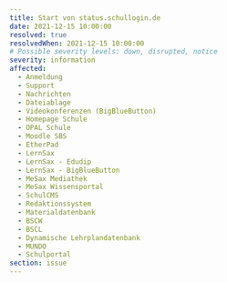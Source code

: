 ```yaml
---
title: Start von status.schullogin.de 
date: 2021-12-15 10:00:00 
resolved: true
resolvedWhen: 2021-12-15 10:00:00 
# Possible severity levels: down, disrupted, notice
severity: information
affected:
  - Anmeldung
  - Support
  - Nachrichten
  - Dateiablage
  - Videokonferenzen (BigBlueButton)
  - Homepage Schule
  - OPAL Schule
  - Moodle SBS
  - EtherPad
  - LernSax
  - LernSax - Edudip
  - LernSax - BigBlueButton
  - MeSax Mediathek
  - MeSax Wissensportal
  - SchulCMS
  - Redaktionssystem
  - Materialdatenbank
  - BSCW
  - BSCL
  - Dynamische Lehrplandatenbank
  - MUNDO
  - Schulportal
section: issue
---
```


 